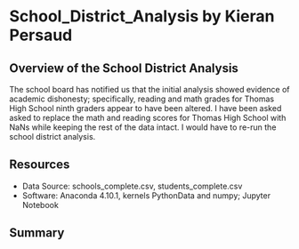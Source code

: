# School_District_Analysis by Kieran Persaud

## Overview of the School District Analysis

The school board has notified us that the initial analysis showed evidence of academic dishonesty; specifically, reading and math grades for Thomas High School ninth graders appear to have been altered. I have been asked asked to replace the math and reading scores for Thomas High School with NaNs while keeping the rest of the data intact. I would have to re-run the school district analysis.

## Resources
- Data Source: schools_complete.csv, students_complete.csv
- Software: Anaconda 4.10.1, kernels PythonData and numpy; Jupyter Notebook 

## Summary 
